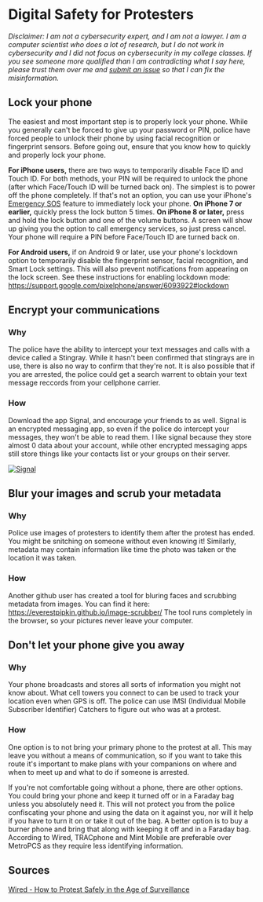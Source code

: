 # Digital Safety for Protesters

*Disclaimer: I am not a cybersecurity expert, and I am not a lawyer. I am a computer scientist who does a lot of research, but I do not work in cybersecurity and I did not focus on cybersecurity in my college classes. If you see someone more qualified than I am contradicting what I say here, please trust them over me and [submit an issue](https://github.com/dospunk/digitalsafety/issues) so that I can fix the misinformation.*

## Lock your phone

The easiest and most important step is to properly lock your phone. While you generally can't be forced to give up your password or PIN, police have forced people to unlock their phone by using facial recognition or fingerprint sensors. Before going out, ensure that you know how to quickly and properly lock your phone.

**For iPhone users,** there are two ways to temporarily disable Face ID and Touch ID. For both methods, your PIN will be required to unlock the phone (after which Face/Touch ID will be turned back on). The simplest is to power off the phone completely. If that's not an option, you can use your iPhone's [Emergency SOS](https://support.apple.com/en-us/HT208076) feature to immediately lock your phone. **On iPhone 7 or earlier,** quickly press the lock button 5 times. **On iPhone 8 or later,** press and hold the lock button and one of the volume buttons. A screen will show up giving you the option to call emergency services, so just press cancel. Your phone will require a PIN before Face/Touch ID are turned back on.

**For Android users,** if on Android 9 or later, use your phone's lockdown option to temporarily disable the fingerprint sensor, facial recognition, and Smart Lock settings. This will also prevent notifications from appearing on the lock screen. See these instructions for enabling lockdown mode: <https://support.google.com/pixelphone/answer/6093922#lockdown>

## Encrypt your communications

### Why

The police have the ability to intercept your text messages and calls with a device called a Stingray. While it hasn't been
confirmed that stingrays are in use, there is also no way to confirm that they're not. It is also possible that if you are
arrested, the police could get a search warrent to obtain your text message reccords from your cellphone carrier. 

### How

Download the app Signal, and encourage your friends to as well. Signal is an encrypted messaging app, so even if the police
do intercept your messages, they won't be able to read them. I like signal because they store almost 0 data about your account, while other encrypted messaging apps still store things like your contacts list or your groups on  their server. 

[![Signal](https://signal.org/assets/header/logo-f7ef605fe417d5520d38d546b3b774b4261c75220b9904da4d8b2ffc19a761ff.png)](https://signal.org/en/)

## Blur your images and scrub your metadata

### Why

Police use images of protesters to identify them after the protest has ended. You might be snitching on someone without even knowing it! Similarly, metadata may contain information like time the photo was taken or the location it was taken.

### How

Another github user has created a tool for bluring faces and scrubbing metadata from images. You can find it here: https://everestpipkin.github.io/image-scrubber/ The tool runs completely in the browser, so your pictures never leave your computer. 

## Don't let your phone give you away 

### Why

Your phone broadcasts and stores all sorts of information you might not know about. What cell towers you connect to can be used to track your location even when GPS is off. The police can use IMSI (Individual Mobile Subscriber Identifier) Catchers to figure out who was at a protest. 

###  How

One option is to not bring your primary phone to the protest at all. This may leave you without a means of communication, so if you want to take this route it's important to make plans with your companions on where and when to meet up and what to do if someone is arrested.

If you're not comfortable going without a phone, there are other options. You could bring your phone and keep it turned off or in a Faraday bag unless you absolutely need it. This will not protect you from the police confiscating your phone and using the data on it against you, nor will it help if you have to turn it on or take it out of the bag. A better option is to buy a burner phone and bring that along with keeping it off and in a Faraday bag. According to Wired, TRACphone and Mint Mobile are preferable over MetroPCS as they require less identifying information. 

## Sources

[Wired - How to Protest Safely in the Age of Surveillance](https://www.wired.com/story/how-to-protest-safely-surveillance-digital-privacy/)
